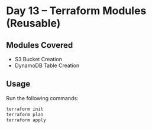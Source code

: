 # Day 13 – Terraform Modules (Reusable)

## Modules Covered
- S3 Bucket Creation
- DynamoDB Table Creation

## Usage
Run the following commands:

```bash
terraform init
terraform plan
terraform apply
